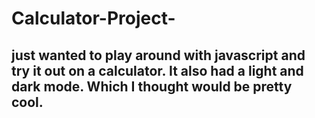 # Calculator-Project-

## just wanted to play around with javascript and try it out on a calculator. It also had a light and dark mode. Which I thought would be pretty cool.

